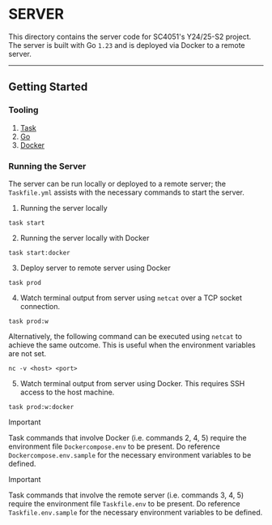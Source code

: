 # SERVER

This directory contains the server code for SC4051's Y24/25-S2 project.
The server is built with Go `1.23` and is deployed via Docker to a remote server.

---

## Getting Started

### Tooling

1. [Task](https://taskfile.dev/)
2. [Go](https://go.dev/)
3. [Docker](https://www.docker.com/)

### Running the Server

The server can be run locally or deployed to a remote server; the `Taskfile.yml` assists with the necessary commands to start the server.

1. Running the server locally
```shell
task start
```

2. Running the server locally with Docker
```shell
task start:docker
```

3. Deploy server to remote server using Docker
```shell
task prod
```

4. Watch terminal output from server using `netcat` over a TCP socket connection.
```shell
task prod:w
```
Alternatively, the following command can be executed using `netcat` to achieve the same outcome. This is useful when the
environment variables are not set.
```shell
nc -v <host> <port>
```

5. Watch terminal output from server using Docker. This requires SSH access to the host machine.
```shell
task prod:w:docker
```

> [!IMPORTANT]
> Task commands that involve Docker (i.e. commands 2, 4, 5) require the environment file `Dockercompose.env` to
> be present. Do reference `Dockercompose.env.sample` for the necessary environment variables to be defined.

> [!IMPORTANT]
> Task commands that involve the remote server (i.e. commands 3, 4, 5) require the environment file `Taskfile.env` to
> be present. Do reference `Taskfile.env.sample` for the necessary environment variables to be defined.
